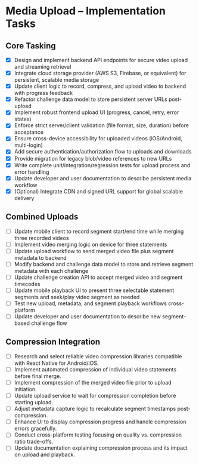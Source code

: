 # Media Upload – Implementation Tasks

## Core Tasking
- [x] Design and implement backend API endpoints for secure video upload and streaming retrieval  
- [x] Integrate cloud storage provider (AWS S3, Firebase, or equivalent) for persistent, scalable media storage  
- [x] Update client logic to record, compress, and upload video to backend with progress feedback  
- [x] Refactor challenge data model to store persistent server URLs post-upload  
- [x] Implement robust frontend upload UI (progress, cancel, retry, error states)  
- [x] Enforce strict server/client validation (file format, size, duration) before acceptance  
- [x] Ensure cross-device accessibility for uploaded videos (iOS/Android, multi-login)  
- [x] Add secure authentication/authorization flow to uploads and downloads  
- [x] Provide migration for legacy blob/video references to new URLs  
- [x] Write complete unit/integration/regression tests for upload process and error handling  
- [x] Update developer and user documentation to describe persistent media workflow  
- [x] (Optional) Integrate CDN and signed URL support for global scalable delivery

## Combined Uploads
- [ ] Update mobile client to record segment start/end time while merging three recorded videos
- [ ] Implement video merging logic on device for three statements
- [ ] Update upload workflow to send merged video file plus segment metadata to backend
- [ ] Modify backend and challenge data model to store and retrieve segment metadata with each challenge
- [ ] Update challenge creation API to accept merged video and segment timecodes
- [ ] Update mobile playback UI to present three selectable statement segments and seek/play video segment as needed
- [ ] Test new upload, metadata, and segment playback workflows cross-platform
- [ ] Update developer and user documentation to describe new segment-based challenge flow

## Compression Integration
- [ ] Research and select reliable video compression libraries compatible with React Native for Android/iOS.
- [ ] Implement automated compression of individual video statements before final merge.
- [ ] Implement compression of the merged video file prior to upload initiation.
- [ ] Update upload service to wait for compression completion before starting upload.
- [ ] Adjust metadata capture logic to recalculate segment timestamps post-compression.
- [ ] Enhance UI to display compression progress and handle compression errors gracefully.
- [ ] Conduct cross-platform testing focusing on quality vs. compression ratio trade-offs.
- [ ] Update documentation explaining compression process and its impact on upload and playback.
